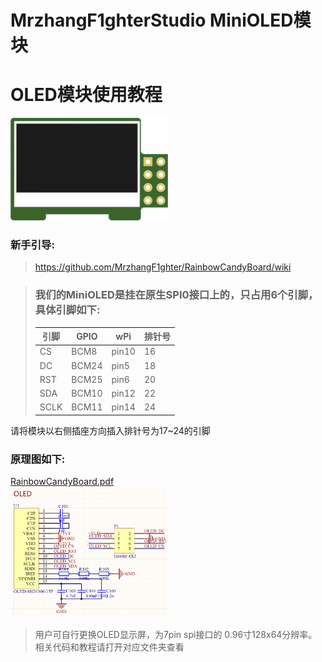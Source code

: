 # MrzhangF1ghterStudio MiniOLED模块
# OLED模块使用教程

<img src="https://github.com/MrzhangF1ghter/miniOLED/blob/master/schematic/view.jpg" width=50% height=50% /><br>

### 新手引导:
> https://github.com/MrzhangF1ghter/RainbowCandyBoard/wiki

> ### 我们的MiniOLED是挂在原生SPI0接口上的，只占用6个引脚，具体引脚如下:
> |引脚|GPIO| wPi |排针号|
> |----|--- |-----|-----|
> |CS  |BCM8 |pin10| 16 |    
> |DC  |BCM24|pin5 | 18 |
> |RST |BCM25|pin6 | 20 |
> |SDA |BCM10|pin12| 22 |
> |SCLK|BCM11|pin14| 24 |
请将模块以右侧插座方向插入排针号为17~24的引脚
### 原理图如下:
[RainbowCandyBoard.pdf](https://github.com/MrzhangF1ghter/miniOLED/blob/master/schematic/miniOLED.pdf)<br>
<img src="https://github.com/MrzhangF1ghter/miniOLED/blob/master/schematic/oled.png" width=50% height=50%/><br>
> 用户可自行更换OLED显示屏，为7pin spi接口的 0.96寸128x64分辨率。
> 相关代码和教程请打开对应文件夹查看 
